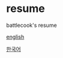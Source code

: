 # resume

battlecook's resume

[english](https://github.com/battlecook/resume/blob/master/resume.md)

[한국어](https://github.com/battlecook/resume/blob/master/resume.ko.md)